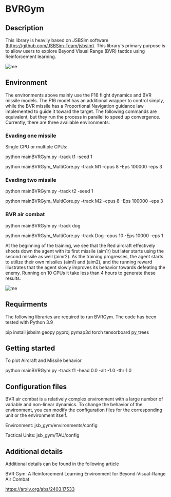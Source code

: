 # BVRGym
## Description
This library is heavily based on JSBSim software (https://github.com/JSBSim-Team/jsbsim). 
This library's primary purpose is to allow users to explore Beyond Visual Range (BVR) tactics using Reinforcement learning.

![me](https://github.com/xcwoid/BVRGym/blob/main/fg_git.gif)

## Environment
The environments above mainly use the F16 flight dynamics and BVR missile models. 
The F16 model has an additional wrapper to control simply, while the BVR missile has a Proportional Navigation guidance law implemented to guide it toward the target.
The following commands are equivalent, but they run the process in parallel to speed up convergence. 
Currently, there are three available environments:

### Evading one missile
Single CPU or multiple CPUs:

python mainBVRGym.py -track t1 -seed 1

python mainBVRGym_MultiCore.py -track M1  -cpus 8 -Eps 100000 -eps 3

### Evading two missile 

python mainBVRGym.py -track t2 -seed 1

python mainBVRGym_MultiCore.py -track M2  -cpus 8 -Eps 100000 -eps 3

### BVR air combat

python mainBVRGym.py -track dog

python mainBVRGym_MultiCore.py -track Dog -cpus 10 -Eps 10000 -eps 1

At the beginning of the training, we see that the Red aircraft effectively shoots down the agent with its first missile (aim1r) but later starts using the second missile as well (aimr2). As the training progresses, the agent starts to utilize their own missiles (aim1) and (aim2), and the running reward illustrates that the agent slowly improves its behavior towards defeating the enemy. Running on 10 CPUs it take less than 4 hours to generate these results.

![me](https://github.com/xcwoid/BVRGym/blob/main/BVRGymTraining_git.png)


## Requirments
The following libraries are required to run BVRGym. 
The code has been tested with Python 3.9 

pip install jsbsim geopy pyproj pymap3d torch tensorboard py_trees

## Getting started 
To plot Aircraft and Missile behavior 

python mainBVRGym.py -track f1 -head 0.0 -alt -1.0 -thr 1.0

## Configuration files
BVR air combat is a relatively complex environment with a large number of variable and non-linear dynamics. 
To change the behavior of the environment, you can modify the configuration files for the corresponding unit or the environment itself.

Environment: jsb_gym/environments/config

Tactical Units: jsb_gym/TAU/config

## Additional details 
Additional details can be found in the following article

BVR Gym: A Reinforcement Learning Environment for Beyond-Visual-Range Air Combat

https://arxiv.org/abs/2403.17533
